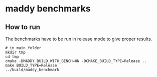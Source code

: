 # maddy benchmarks

## How to run

The benchmarks have to be run in release mode to give proper results.

```shell
# in main folder
mkdir tmp
cd tmp
cmake -DMADDY_BUILD_WITH_BENCH=ON -DCMAKE_BUILD_TYPE=Release ..
make BUILD_TYPE=Release
../build/maddy_benchmark
```
